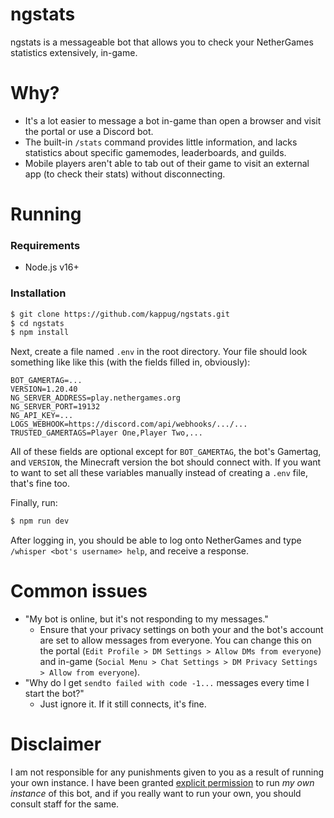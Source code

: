 # ngstats

ngstats is a messageable bot that allows you to check your NetherGames statistics extensively, in-game.

# Why?

- It's a lot easier to message a bot in-game than open a browser and visit the portal or use a Discord bot.
- The built-in `/stats` command provides little information, and lacks statistics about specific gamemodes, leaderboards, and guilds.
- Mobile players aren't able to tab out of their game to visit an external app (to check their stats) without disconnecting.

# Running

### Requirements

- Node.js v16+

### Installation

```sh
$ git clone https://github.com/kappug/ngstats.git
$ cd ngstats
$ npm install
```

Next, create a file named `.env` in the root directory. Your file should look something like like this (with the fields filled in, obviously):

```
BOT_GAMERTAG=...
VERSION=1.20.40
NG_SERVER_ADDRESS=play.nethergames.org
NG_SERVER_PORT=19132
NG_API_KEY=...
LOGS_WEBHOOK=https://discord.com/api/webhooks/.../...
TRUSTED_GAMERTAGS=Player One,Player Two,...
```

All of these fields are optional except for `BOT_GAMERTAG`, the bot's Gamertag, and `VERSION`, the Minecraft version the bot should connect with. If you want to want to set all these variables manually instead of creating a `.env` file, that's fine too.

Finally, run:

```sh
$ npm run dev
```

After logging in, you should be able to log onto NetherGames and type `/whisper <bot's username> help`, and receive a response.

# Common issues

- "My bot is online, but it's not responding to my messages."
  - Ensure that your privacy settings on both your and the bot's account are set to allow messages from everyone. You can change this on the portal (`Edit Profile > DM Settings > Allow DMs from everyone`) and in-game (`Social Menu > Chat Settings > DM Privacy Settings > Allow from everyone`).
- "Why do I get `sendto failed with code -1...` messages every time I start the bot?"
  - Just ignore it. If it still connects, it's fine.

# Disclaimer

I am not responsible for any punishments given to you as a result of running your own instance. I have been granted [explicit permission](https://ngmc.co/p/ngstats) to run _my own instance_ of this bot, and if you really want to run your own, you should consult staff for the same.
